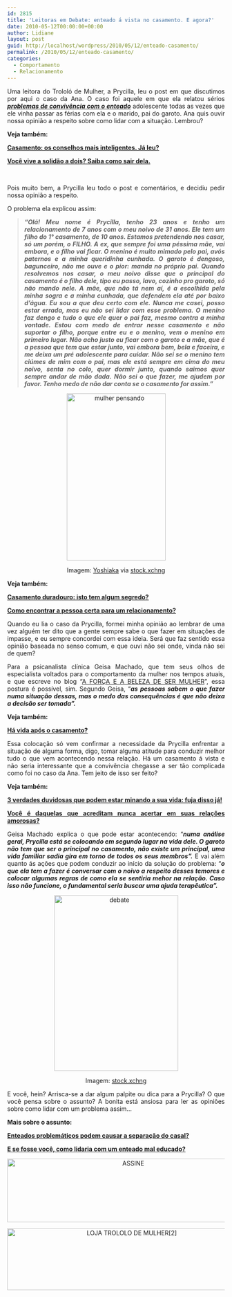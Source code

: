 ```yaml
---
id: 2815
title: 'Leitoras em Debate: enteado á vista no casamento. E agora?'
date: 2010-05-12T00:00:00+00:00
author: Lidiane
layout: post
guid: http://localhost/wordpress/2010/05/12/enteado-casamento/
permalink: /2010/05/12/enteado-casamento/
categories:
  - Comportamento
  - Relacionamento
---
```

<p style="text-align: justify;">
  Uma leitora do Trololó de Mulher, a Prycilla, leu o post em que discutimos por aqui o caso da Ana. O caso foi aquele em que ela relatou sérios <strong><em><a href="http://www.trololodemulher.com.br/2010/01/28/e-se-fosse-voce-o-que-faria-numa-situacao-dessas/">problemas de convivência com o enteado</a></em></strong> adolescente todas as vezes que ele vinha passar as férias com ela e o marido, pai do garoto. Ana quis ouvir nossa opinião a respeito sobre como lidar com a situação. Lembrou?
</p>

<p style="text-align: justify;">
  <strong>Veja também:</strong>
</p>

<p style="text-align: justify;">
  <strong><a href="http://www.trololodemulher.com.br/2015/05/22/casamento-conselhos/" target="_blank">Casamento: os conselhos mais inteligentes. Já leu?</a></strong>
</p>

<p style="text-align: justify;">
  <a href="http://www.trololodemulher.com.br/2017/05/05/solidao-a-dois/" target="_blank"><strong>Você vive a solidão a dois? Saiba como sair dela.</strong></a>
</p>

&nbsp;

<p style="text-align: justify;">
  Pois muito bem, a Prycilla leu todo o post e comentários, e decidiu pedir nossa opinião a respeito.
</p>

<p style="text-align: justify;">
  O problema ela explicou assim:
</p>

> <p style="text-align: justify;">
>   <strong><em>“Olá! Meu nome é Prycilla, tenho 23 anos e tenho um relacionamento de 7 anos com o meu noivo de 31 anos. Ele tem um filho do 1° casamento, de 10 anos. Estamos pretendendo nos casar, só um porém, o FILHO. A ex, que sempre foi uma péssima mãe, vai embora, e o filho vai ficar. O menino é muito mimado pelo pai, avós paternos e a minha queridinha cunhada. O garoto é dengoso, bagunceiro, não me ouve e o pior: manda no próprio pai. </em><em>Quando resolvemos nos casar, o meu noivo disse que o principal do casamento é o filho dele, tipo eu passo, lavo, cozinho pro garoto, só não mando nele. A mãe, que não tá nem aí, é a escolhida pela minha sogra e a minha cunhada, que defendem ela até por baixo d’água. Eu sou a que deu certo com ele. </em><em>Nunca me casei, posso estar errada, mas eu não sei lidar com esse problema. O menino faz dengo e tudo o que ele quer o pai faz, mesmo contra a minha vontade. Estou com medo de entrar nesse casamento e não suportar o filho, porque entre eu e o menino, vem o menino em primeiro lugar. </em><em>Não acho justo eu ficar com o garoto e a mãe, que é a pessoa que tem que estar junto, vai embora bem, bela e faceira, e me deixa um pré adolescente para cuidar. </em><em>Não sei se o menino tem ciúmes de mim com o pai, mas ele está sempre em cima do meu noivo, senta no colo, quer dormir junto, quando saimos quer sempre andar de mão dada. </em><em>Não sei o que fazer, me ajudem por favor. Tenho medo de não dar conta se o casamento for assim.”</em></strong>
> </p>

<p align="center">
  <a href="http://www.trololodemulher.com.br/blog/wp-content/uploads/2010/05/mulher-pensando.jpg"><img class="alignnone size-full wp-image-4627" src="http://www.trololodemulher.com.br/blog/wp-content/uploads/2010/05/mulher-pensando.jpg" alt="mulher pensando" width="229" height="386" /></a>
</p>

<p style="text-align: center;">
  Imagem: <a href="http://www.sxc.hu/profile/yoshiaka" target="_blank">Yoshiaka</a> via <a href="http://www.sxc.hu/" target="_blank">stock.xchng</a>
</p>

<p style="text-align: justify;">
  <strong>Veja também:</strong>
</p>

<p style="text-align: justify;">
  <strong><a href="http://www.trololodemulher.com.br/2010/10/18/casamento-duradouro-segredo/" target="_blank">Casamento duradouro: isto tem algum segredo?</a></strong>
</p>

<p style="text-align: justify;">
  <strong><a href="http://www.trololodemulher.com.br/2016/09/16/relacionamento-2/" target="_blank">Como encontrar a pessoa certa para um relacionamento?</a></strong>
</p>

<p style="text-align: justify;">
  Quando eu lia o caso da Prycilla, formei minha opinião ao lembrar de uma vez alguém ter dito que a gente sempre sabe o que fazer em situações de impasse, e eu sempre concordei com essa ideia. Será que faz sentido essa opinião baseada no senso comum, e que ouvi não sei onde, vinda não sei de quem?
</p>

<p style="text-align: justify;">
  Para a psicanalista clínica Geisa Machado, que tem seus olhos de especialista voltados para o comportamento da mulher nos tempos atuais, e que escreve no blog “<a href="http://geisamachado.blogspot.com/" target="_blank">A FORÇA E A BELEZA DE SER MULHER</a>”, essa postura é possível, sim. Segundo Geisa, “<strong><em>as pessoas sabem o que fazer numa situação dessas, mas o medo das consequências é que não deixa a decisão ser tomada”.</em></strong>
</p>

<p style="text-align: justify;">
  <strong>Veja também:</strong>
</p>

<p style="text-align: justify;">
  <strong><a href="http://www.trololodemulher.com.br/2010/06/30/casamento-2/" target="_blank">Há vida após o casamento?</a></strong>
</p>

<p style="text-align: justify;">
  Essa colocação só vem confirmar a necessidade da Prycilla enfrentar a situação de alguma forma, digo, tomar alguma atitude para conduzir melhor tudo o que vem acontecendo nessa relação. Há um casamento á vista e não seria interessante que a convivência chegasse a ser tão complicada como foi no caso da Ana. Tem jeito de isso ser feito?
</p>

<p style="text-align: justify;">
  <strong>Veja também:</strong>
</p>

<p style="text-align: justify;">
  <strong><a href="http://www.trololodemulher.com.br/2014/06/04/felicidade-mitos/" target="_blank">3 verdades duvidosas que podem estar minando a sua vida: fuja disso já!</a></strong>
</p>

<p style="text-align: justify;">
  <strong><a href="http://www.trololodemulher.com.br/2012/11/09/relacoes-amorosas/" target="_blank">Você é daquelas que acreditam nunca acertar em suas relações amorosas?</a></strong>
</p>

<p style="text-align: justify;">
  Geisa Machado explica o que pode estar acontecendo: &#8220;<strong><em>numa análise geral, Prycilla está se colocando em segundo lugar na vida dele. O garoto não tem que ser o principal no casamento, não existe um principal, uma vida familiar sadia gira em torno de todos os seus membros&#8221;.</em></strong> E vai além quanto ás ações que podem conduzir ao início da solução do problema: &#8220;<strong><em>o que ela tem a fazer é conversar com o noivo a respeito desses temores e colocar algumas regras de como ela se sentiria mehor na relação. Caso isso não funcione, o fundamental seria buscar uma ajuda terapêutica&#8221;.</em></strong>
</p>

<p align="center">
  <a href="http://www.trololodemulher.com.br/blog/wp-content/uploads/2010/05/debate.jpg"><img class="alignnone size-full wp-image-4625" src="http://www.trololodemulher.com.br/blog/wp-content/uploads/2010/05/debate.jpg" alt="debate" width="287" height="406" /></a>
</p>

<p style="text-align: center;">
  Imagem: <a href="http://www.sxc.hu/" target="_blank">stock.xchng</a>
</p>

<p style="text-align: justify;">
  E você, hein? Arrisca-se a dar algum palpite ou dica para a Prycilla? O que você pensa sobre o assunto? A bonita está ansiosa para ler as opiniões sobre como lidar com um problema assim…
</p>

<p style="text-align: justify;">
  <strong>Mais sobre o assunto:</strong>
</p>

<p style="text-align: justify;">
  <a href="http://www.trololodemulher.com.br/2012/04/06/enteados-problematicos/" target="_blank"><strong>Enteados problemáticos podem causar a separação do casal?</strong></a>
</p>

<p style="text-align: justify;">
  <a href="http://www.trololodemulher.com.br/2010/01/28/como-lidar-enteado-mal-educado/" target="_blank"><strong>E se fosse você, como lidaria com um enteado mal educado?</strong></a>
</p>

<p align="center">
  <a href="http://feedburner.google.com/fb/a/mailverify?uri=blogbichafemea&loc=pt_BR" target="_blank"><img class="alignnone size-full wp-image-14011" src="http://www.trololodemulher.com.br/blog/wp-content/uploads/2017/08/ASSINE.jpg" alt="ASSINE" width="568" height="147" /></a>
</p>

<p align="center">
  <a href="http://loja.trololodemulher.com.br/" target="_blank"><img class="alignnone wp-image-14333 size-full" src="http://www.trololodemulher.com.br/blog/wp-content/uploads/2017/10/LOJA-TROLOLO-DE-MULHER2.png" alt="LOJA TROLOLO DE MULHER[2]" width="561" height="143" /></a>
</p>